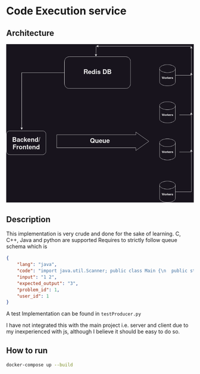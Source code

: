 # Code Execution service

## Architecture
![img.png](img.png)

## Description

This implementation is very crude and done for the sake of learning.
C, C++, Java and python are supported
Requires to strictly follow queue schema which is

```json
{
    "lang": "java",
    "code": "import java.util.Scanner; public class Main {\n  public static void main(String[] args) {\n int a,b; Scanner sc = new Scanner(System.in); a = sc.nextInt(); b = sc.nextInt(); System.out.println(a+b); }\n}",
    "input": "1 2",
    "expected_output": "3",
    "problem_id": 1,
    "user_id": 1
}
```

A test Implementation can be found in `testProducer.py`

I have not integrated this with the main project i.e. server and client due to my inexperienced with js, although I believe it should be easy to do so.

## How to run

```bash
docker-compose up --build
```


